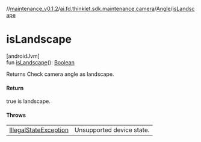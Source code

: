 //[maintenance_v0.1.2](../../../index.md)/[ai.fd.thinklet.sdk.maintenance.camera](../index.md)/[Angle](index.md)/[isLandscape](is-landscape.md)

# isLandscape

[androidJvm]\
fun [isLandscape](is-landscape.md)(): [Boolean](https://kotlinlang.org/api/latest/jvm/stdlib/kotlin/-boolean/index.html)

Returns Check camera angle as landscape.

#### Return

true is landscape.

#### Throws

| | |
|---|---|
| [IllegalStateException](https://kotlinlang.org/api/latest/jvm/stdlib/kotlin/-illegal-state-exception/index.html) | Unsupported device state. |
